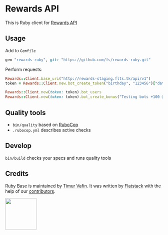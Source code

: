 # Rewards API

This is Ruby client for [Rewards API](https://github.com/fs/rewards-api)

## Usage

Add to `Gemfile`

```ruby
gem "rewards-ruby", git: "https://github.com/fs/rewards-ruby.git"
```

Perform requests:

```ruby
Rewards::Client.base_uri("http://rewards-staging.flts.tk/api/v1")
token = Rewards::Client.new.bot_create_token("birthday", "123456")["data"]["attributes"]["token"]

Rewards::Client.new(token: token).bot_users
Rewards::Client.new(token: token).bot_create_bonus("Testing bots +100 @ramil.gabdrakhmanov #be-curious-never-stop-learning")
```

## Quality tools

* `bin/quality` based on [RuboCop](https://github.com/bbatsov/rubocop)
* `.rubocop.yml` describes active checks

## Develop

`bin/build` checks your specs and runs quality tools

## Credits

Ruby Base is maintained by [Timur Vafin](http://github.com/timurvafin).
It was written by [Flatstack](http://www.flatstack.com) with the help of our
[contributors](http://github.com/fs/ruby-base/contributors).


[<img src="http://www.flatstack.com/logo.svg" width="100"/>](http://www.flatstack.com)
